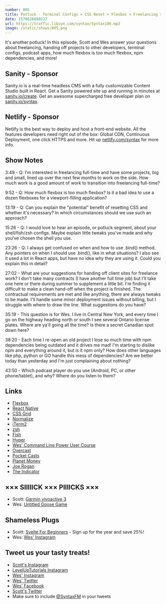 ```yaml
---
number: 005
title: Potluck - Terminal Configs × CSS Reset × Flexbox × Freelancing × NPM Dependencies × Project Hand-off × More!
date: 1570626000237
url: https://traffic.libsyn.com/syntax/Syntax186.mp3
image: /static/shows/005.png
---
```


It's another potluck! In this episode, Scott and Wes answer your questions about freelancing, handing off projects to other developers, terminal configs, podcast apps, how much flexbox is too much flexbox, npm dependencies, and more!

## Sanity - Sponsor

Sanity.io is a real-time headless CMS with a fully customizable Content Studio built in React. Get a Sanity powered site up and running in minutes at [sanity.io/create](https://www.sanity.io/create). Get an awesome supercharged free developer plan on [sanity.io/syntax](https://www.sanity.io/syntax).

## Netlify - Sponsor

Netlify is the best way to deploy and host a front-end website. All the features developers need right out of the box: Global CDN, Continuous Deployment, one click HTTPS and more. Hit up [netlify.com/syntax](https://netlify.com/syntax) for more info.

## Show Notes

3:49 - Q: I'm interested in freelancing full-time and have some projects, big and small, lined up over the next few months to work on the side. How much work is a good amount of work to transition into freelancing full-time?

9:52 - Q: How much flexbox is too much flexbox? Is it a bad idea to use a dozen flexboxes for a viewport-filling application?

13:19 - Q: Can you explain the "potential" benefit of resetting CSS and whether it's necessary? In which circumstances should we use such an approach?

15:26 - Q: I would love to hear an episode, or potluck segment, about your shell/fish/zsh configs. Maybe explain little tweaks you've made and why you've chosen the shell you use.

23:26 - Q: I always get confused on when and how to use .bind() method. Any pointers on when I should use .bind(), like in what situations? I also see it used a lot in React apps, but have no idea why they are using it. Could you explain this in detail?

27:02 - What are your suggestions for handing off client sites for freelance work? I don't take many contracts (I have another full time job) but I'll take one here or there during summer to supplement a little bit. I'm finding it difficult to make a clean hand-off when the project is finished. The contractual requirements are met and like anything, there are always tweaks to be made. I'll handle some minor deployment issues without billing, but I struggle with where to draw the line. What suggestions do you have?

35:19 - This question is for Wes. I live in Central New York, and every time I go on the highway heading north or south I see several Ontario license plates. Where are ya'll going all the time? Is there a secret Canadian spot down here?

38:20 - Each time I re-open an old project I lose so much time with npm dependencies being outdated and it drives me mad! I'm starting to dislike npm and everything around it, but is it npm only? How does other languages like php, python or GO handle this mess of dependencies? Are we better today than yesterday and I'm just complaining about nothing?

43:50 - Which podcast player do you use (Android, PC, or other phone/tablet), and why? Where do you listen to them?

## Links

- [Flexbox](https://developer.mozilla.org/en-US/docs/Learn/CSS/CSS_layout/Flexbox)
- [React Native](https://facebook.github.io/react-native/)
- [CSS Grid](https://developer.mozilla.org/en-US/docs/Web/CSS/CSS_Grid_Layout)
- [Normalize](https://necolas.github.io/normalize.css/)
- [iTerm2](https://www.iterm2.com/)
- [zsh](https://ohmyz.sh/)
- [Fish](https://fishshell.com/)
- [Hyper](https://hyper.is/)
- [Wes' Command Line Power User Course](https://commandlinepoweruser.com/)
- [Overcast](https://overcast.fm/)
- [Pocket Casts](https://www.pocketcasts.com/)
- [Planet Money](https://www.npr.org/podcasts/510289/planet-money)
- [Joe Rogan](http://podcasts.joerogan.net/)
- [The Indicator](https://www.npr.org/podcasts/510325/the-indicator-from-planet-money)

## ××× SIIIIICK ××× PIIIICKS ×××

- Scott: [Garmin vivoactive 3](https://amzn.to/2oyCuA3)
- Wes: [Untitled Goose Game](https://www.youtube.com/watch?v=9LL2AtHo1gk)

## Shameless Plugs

- Scott: [Svelte For Beginners](https://www.leveluptutorials.com/pro) - Sign up for the year and save 25%!
- Wes: [Wes' Instagram](https://www.instagram.com/wesbos/)

## Tweet us your tasty treats!

- [Scott's Instagram](https://www.instagram.com/stolinski/)
- [LevelUpTutorials Instagram](https://www.instagram.com/LevelUpTutorials/)
- [Wes' Instagram](https://www.instagram.com/wesbos/)
- [Wes' Twitter](https://twitter.com/wesbos)
- [Wes' Facebook](https://www.facebook.com/wesbos.developer)
- [Scott's Twitter](https://twitter.com/stolinski)
- Make sure to include [@SyntaxFM](https://twitter.com/SyntaxFM) in your tweets
